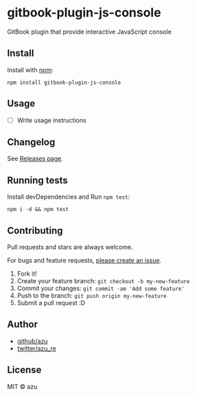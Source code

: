 # gitbook-plugin-js-console

GitBook plugin that provide interactive JavaScript console

## Install

Install with [npm](https://www.npmjs.com/):

    npm install gitbook-plugin-js-console

## Usage

- [ ] Write usage instructions

## Changelog

See [Releases page](https://github.com/azu/gitbook-plugin-js-console/releases).

## Running tests

Install devDependencies and Run `npm test`:

    npm i -d && npm test

## Contributing

Pull requests and stars are always welcome.

For bugs and feature requests, [please create an issue](https://github.com/azu/gitbook-plugin-js-console/issues).

1. Fork it!
2. Create your feature branch: `git checkout -b my-new-feature`
3. Commit your changes: `git commit -am 'Add some feature'`
4. Push to the branch: `git push origin my-new-feature`
5. Submit a pull request :D

## Author

- [github/azu](https://github.com/azu)
- [twitter/azu_re](https://twitter.com/azu_re)

## License

MIT © azu

